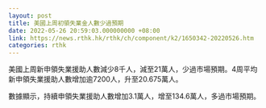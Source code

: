 ```yaml
---
layout: post
title: 美國上周初領失業金人數少過預期
date: 2022-05-26 20:59:03.000000000 +08:00
link: https://news.rthk.hk/rthk/ch/component/k2/1650342-20220526.htm
categories: rthk
---
```


美國上周新申領失業援助人數減少8千人，減至21萬人，少過市場預期。4周平均新申領失業援助人數增加逾7200人，升至20.675萬人。

數據顯示，持續申領失業援助人數增加3.1萬人，增至134.6萬人，多過市場預期。
